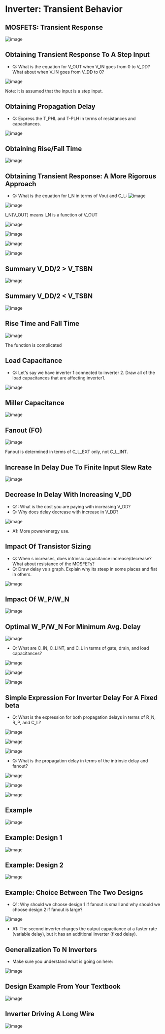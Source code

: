 # Inverter: Transient Behavior

## MOSFETS: Transient Response
![image](https://github.com/user-attachments/assets/7bab1bd1-29e8-48cf-82c2-d0c4d1a150c0)

## Obtaining Transient Response To A Step Input
- Q: What is the equation for V_OUT when V_IN goes from 0 to V_DD? What about when V_IN goes from V_DD to 0?
  
![image](https://github.com/user-attachments/assets/7a84f106-9a14-48cf-ab9a-1063565512a4)

Note: it is assumed that the input is a step input.

## Obtaining Propagation Delay
- Q: Express the T_PHL and T-PLH in terms of resistances and capacitances.
  
![image](https://github.com/user-attachments/assets/df9af155-7a5d-4060-b01f-b9a527a49e84)

## Obtaining Rise/Fall Time
![image](https://github.com/user-attachments/assets/39d239c8-d6c5-4c98-aec4-255a4fa9ae45)

## Obtaining Transient Response: A More Rigorous Approach
- Q: What is the equation for I_N in terms of Vout and C_L:
  ![image](https://github.com/user-attachments/assets/0fb3dd16-259f-4699-83c0-0a1355567e1d)

![image](https://github.com/user-attachments/assets/83769c9d-9297-4a8f-8d16-020e87baa97a)

I_N(V_OUT) means I_N is a function of V_OUT

![image](https://github.com/user-attachments/assets/5f4c0d6a-4ded-4530-bc73-fdcb3b884955)

![image](https://github.com/user-attachments/assets/c791c1a3-43ac-4183-b986-beffe81a45e0)

![image](https://github.com/user-attachments/assets/72461ada-0078-426d-8d74-c51cdfe8d212)

![image](https://github.com/user-attachments/assets/c4186bf5-28e4-4f2e-b219-8e1e39b60b7b)

## Summary V_DD/2 > V_TSBN
![image](https://github.com/user-attachments/assets/60bc3894-3cf2-40d6-a64e-e530cb9cd3ad)

## Summary V_DD/2 < V_TSBN
![image](https://github.com/user-attachments/assets/07e217d3-b9d5-43dc-842d-5687b2d887b6)

## Rise Time and Fall Time
![image](https://github.com/user-attachments/assets/57035930-bc57-40c6-af5c-7771aedfb2d3)

The function is complicated

## Load Capacitance
- Q: Let's say we have inverter 1 connected to inverter 2. Draw all of the load capacitances that are affecting inverter1.

![image](https://github.com/user-attachments/assets/360f8a14-daac-4c42-a424-11d77c226f44)

## Miller Capacitance
![image](https://github.com/user-attachments/assets/47e26e2f-a8b8-4aa5-b15b-1113741cdfca)

## Fanout (FO)
![image](https://github.com/user-attachments/assets/47ffaba8-1fda-4b26-ae1f-b9ec854b8137)

Fanout is determined in terms of C_L_EXT only, not C_L_INT.

## Increase In Delay Due To Finite Input Slew Rate
![image](https://github.com/user-attachments/assets/6d5f4ba9-cdc4-47e7-ab08-e4832b943f4a)

## Decrease In Delay With Increasing V_DD
- Q1: What is the cost you are paying with increasing V_DD?
- Q: Why does delay decrease with increase in V_DD?

![image](https://github.com/user-attachments/assets/d07ad95f-8329-42ef-937c-e858103223a7)

- A1: More power/energy use.

## Impact Of Transistor Sizing
- Q: When s increases, does intrinsic capacitance increase/decrease? What about resistance of the MOSFETs?
- Q: Draw delay vs s graph. Explain why its steep in some places and flat in others.

![image](https://github.com/user-attachments/assets/8139c2a1-d01e-47d6-ae96-bd0828e253c3)

## Impact Of W_P/W_N
![image](https://github.com/user-attachments/assets/fca622ac-b2f5-49e1-a799-179d6f9ed9c4)

## Optimal W_P/W_N For Minimum Avg. Delay
![image](https://github.com/user-attachments/assets/5bf31f16-a0c0-4ac2-bab9-03faa4bce817)

- Q: What are C_IN, C_LINT, and C_L in terms of gate, drain, and load capacitances?

![image](https://github.com/user-attachments/assets/fa719a7d-2255-4fd5-ac46-23938a9d5e49)

![image](https://github.com/user-attachments/assets/6a1bae3a-2159-45c2-ba0a-99370f8007c2)

![image](https://github.com/user-attachments/assets/fbe7c137-41f5-4554-8f4c-9cab8255d895)

## Simple Expression For Inverter Delay For A Fixed beta
- Q: What is the expression for both propagation delays in terms of R_N, R_P, and C_L?
  
![image](https://github.com/user-attachments/assets/9923133a-ff6d-416f-afe5-e8c2ebbf1595)

![image](https://github.com/user-attachments/assets/df9d72f5-06a6-40e8-a6eb-eb6c491d0607)

![image](https://github.com/user-attachments/assets/8178dc6f-4502-4643-acce-b12757ca7e96)

- Q: What is the propagation delay in terms of the intrinsic delay and fanout?

![image](https://github.com/user-attachments/assets/d9bbbc33-68bd-43db-ac87-8d3809db4f1a)

![image](https://github.com/user-attachments/assets/53ebb1ae-1705-4ecd-b557-4f3d32f829d1)

![image](https://github.com/user-attachments/assets/a75c2229-9546-4b3b-87cf-6af98c358aa3)

## Example
![image](https://github.com/user-attachments/assets/e4516a4e-549f-4410-a4dc-498e054da76b)

## Example: Design 1
![image](https://github.com/user-attachments/assets/27186452-80c5-45f5-b283-b0f41471cca2)

## Example: Design 2
![image](https://github.com/user-attachments/assets/5fe86528-7c8b-4d74-86f9-5488689997f8)

## Example: Choice Between The Two Designs
- Q1: Why should we choose design 1 if fanout is small and why should we choose design 2 if fanout is large?
  
![image](https://github.com/user-attachments/assets/dc70aef7-6fff-4c7b-a502-58d39a469c40)

- A1: The second inverter charges the output capacitance at a faster rate (variable delay), but it has an additional inverter (fixed delay).

## Generalization To N Inverters
- Make sure you understand what is going on here:
  
![image](https://github.com/user-attachments/assets/897a5986-fe8f-4835-8ad9-e7845162c75f)

## Design Example From Your Textbook
![image](https://github.com/user-attachments/assets/68143f8b-fef3-416e-9f29-45079b5c643a)

## Inverter Driving A Long Wire
![image](https://github.com/user-attachments/assets/9bf87d7b-ad11-4bbe-8806-3324192b187c)
